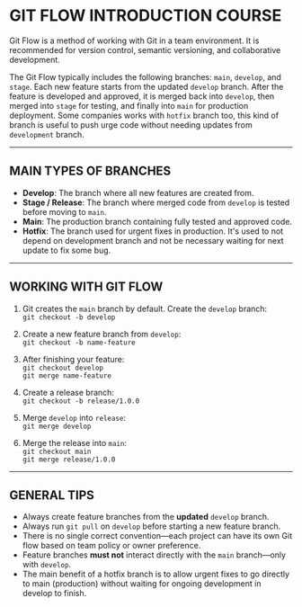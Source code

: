 # GIT FLOW INTRODUCTION COURSE

Git Flow is a method of working with Git in a team environment. It is recommended for version control, semantic versioning, and collaborative development.

The Git Flow typically includes the following branches: `main`, `develop`, and `stage`. Each new feature starts from the updated `develop` branch. After the feature is developed and approved, it is merged back into `develop`, then merged into `stage` for testing, and finally into `main` for production deployment. Some companies works with `hotfix` branch too, this kind of branch is useful to push urge code without needing updates from `development` branch.

---

## MAIN TYPES OF BRANCHES

- **Develop**: The branch where all new features are created from.
- **Stage / Release**: The branch where merged code from `develop` is tested before moving to `main`.
- **Main**: The production branch containing fully tested and approved code.
- **Hotfix**: The branch used for urgent fixes in production. It's used to not depend on development branch and not be necessary waiting for next update to fix some bug.

---

## WORKING WITH GIT FLOW

1. Git creates the `main` branch by default. Create the `develop` branch:  
   `git checkout -b develop`

2. Create a new feature branch from `develop`:  
   `git checkout -b name-feature`

3. After finishing your feature:  
   `git checkout develop`  
   `git merge name-feature`

4. Create a release branch:  
   `git checkout -b release/1.0.0`

5. Merge `develop` into `release`:  
   `git merge develop`

6. Merge the release into `main`:  
   `git checkout main`  
   `git merge release/1.0.0`

---

## GENERAL TIPS

- Always create feature branches from the **updated** `develop` branch.
- Always run `git pull` on `develop` before starting a new feature branch.
- There is no single correct convention—each project can have its own Git flow based on team policy or owner preference.
- Feature branches **must not** interact directly with the `main` branch—only with `develop`.
- The main benefit of a hotfix branch is to allow urgent fixes to go directly to main (production) without waiting for ongoing development in develop to finish.
